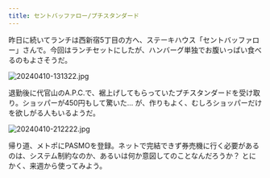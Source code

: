 ```yaml
---
title: セントバッファロー/プチスタンダード
---
```


昨日に続いてランチは西新宿5丁目の方へ、ステーキハウス「セントバッファロー」さんで。今回はランチセットにしたが、ハンバーグ単独でお腹いっぱい食べるのもよさそうだ。

![20240410-131322.jpg](https://ceshmina-photos.s3.ap-northeast-1.amazonaws.com/medium/202404/20240410-131322.jpg)

退勤後に代官山のA.P.C.で、裾上げしてもらっていたプチスタンダードを受け取り。ショッパーが450円もして驚いた... が、作りもよく、むしろショッパーだけを欲しがる人もいるようだ。

![20240410-212222.jpg](https://ceshmina-photos.s3.ap-northeast-1.amazonaws.com/medium/202404/20240410-212222.jpg)

帰り道、メトポにPASMOを登録。ネットで完結できず券売機に行く必要があるのは、システム制約なのか、あるいは何か意図してのことなんだろうか？ とにかく、来週から使ってみよう。
